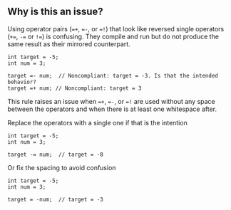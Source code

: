 ## Why is this an issue?
 
Using operator pairs (`=+`, `=-`, or `=!`) that look like reversed single operators (`+=`, `-=` or `!=`) is confusing. They compile and run but do not produce the same result as their mirrored counterpart.

    int target = -5;
    int num = 3;
    
    target =- num;  // Noncompliant: target = -3. Is that the intended behavior?
    target =+ num; // Noncompliant: target = 3

This rule raises an issue when `=+`, `=-`, or `=!` are used without any space between the operators and when there is at least one whitespace after.
 
Replace the operators with a single one if that is the intention

    int target = -5;
    int num = 3;
    
    target -= num;  // target = -8

Or fix the spacing to avoid confusion

    int target = -5;
    int num = 3;
    
    target = -num;  // target = -3